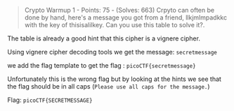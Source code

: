 > Crypto Warmup 1 - Points: 75 - (Solves: 663)
> Crpyto can often be done by hand, here's a message you got from a friend, llkjmlmpadkkc with the key of thisisalilkey. Can you use this table to solve it?.

The table is already a good hint that this cipher is a vignere cipher.

Using vignere cipher decoding tools we get the message:
`secretmessage`

we add the flag template to get the flag : `picoCTF{secretmessage}`

Unfortunately this is the wrong flag but by looking at the hints we see that the flag should be in all caps (`Please use all caps for the message.`)

Flag: `picoCTF{SECRETMESSAGE}`
